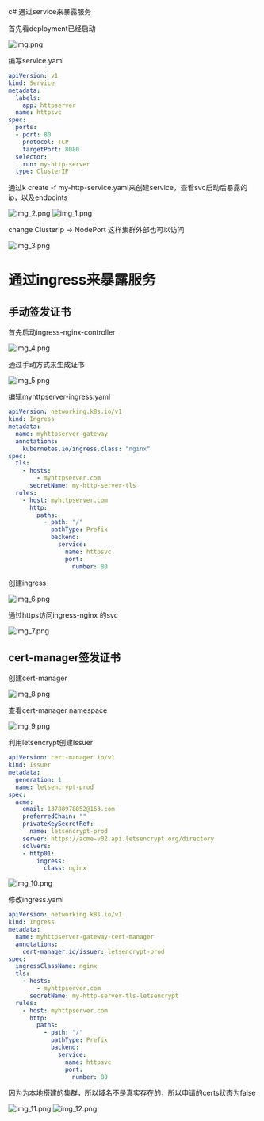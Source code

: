 c# 通过service来暴露服务

首先看deployment已经启动

![img.png](screenshots-homework2/img.png)

编写service.yaml

```yaml
apiVersion: v1
kind: Service
metadata:  
  labels:    
    app: httpserver  
  name: httpsvc
spec:  
  ports:    
  - port: 80      
    protocol: TCP      
    targetPort: 8080  
  selector:    
    run: my-http-server
  type: ClusterIP
```

通过k create -f my-http-service.yaml来创建service，查看svc启动后暴露的ip，以及endpoints

![img_2.png](screenshots-homework2/img_2.png)
![img_1.png](screenshots-homework2/img_1.png)

change ClusterIp -> NodePort
这样集群外部也可以访问

![img_3.png](screenshots-homework2/img_3.png)

# 通过ingress来暴露服务

## 手动签发证书

首先启动ingress-nginx-controller

![img_4.png](screenshots-homework2/img_4.png)

通过手动方式来生成证书

![img_5.png](screenshots-homework2/img_5.png)

编辑myhttpserver-ingress.yaml

```yaml
apiVersion: networking.k8s.io/v1
kind: Ingress
metadata:
  name: myhttpserver-gateway
  annotations:
    kubernetes.io/ingress.class: "nginx"
spec:
  tls:
    - hosts:
        - myhttpserver.com
      secretName: my-http-server-tls
  rules:
    - host: myhttpserver.com
      http:
        paths:
          - path: "/"
            pathType: Prefix
            backend:
              service:
                name: httpsvc
                port:
                  number: 80
```

创建ingress

![img_6.png](screenshots-homework2/img_6.png)

通过https访问ingress-nginx 的svc

![img_7.png](screenshots-homework2/img_7.png)

## cert-manager签发证书

创建cert-manager

![img_8.png](screenshots-homework2/img_8.png)

查看cert-manager namespace

![img_9.png](screenshots-homework2/img_9.png)

利用letsencrypt创建Issuer

```yaml
apiVersion: cert-manager.io/v1
kind: Issuer
metadata:  
  generation: 1  
  name: letsencrypt-prod
spec:  
  acme:    
    email: 13788978852@163.com    
    preferredChain: ""    
    privateKeySecretRef:      
      name: letsencrypt-prod    
    server: https://acme-v02.api.letsencrypt.org/directory    
    solvers:    
    - http01:        
        ingress:          
          class: nginx
```

![img_10.png](screenshots-homework2/img_10.png)

修改ingress.yaml

```yaml
apiVersion: networking.k8s.io/v1
kind: Ingress
metadata:
  name: myhttpserver-gateway-cert-manager
  annotations:
    cert-manager.io/issuer: letsencrypt-prod
spec:
  ingressClassName: nginx
  tls:
    - hosts:
        - myhttpserver.com
      secretName: my-http-server-tls-letsencrypt
  rules:
    - host: myhttpserver.com
      http:
        paths:
          - path: "/"
            pathType: Prefix
            backend:
              service:
                name: httpsvc
                port:
                  number: 80
```

因为为本地搭建的集群，所以域名不是真实存在的，所以申请的certs状态为false

![img_11.png](screenshots-homework2/img_11.png)
![img_12.png](screenshots-homework2/img_12.png)

